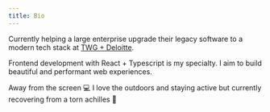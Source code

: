 ```yaml
---
title: Bio
---
```


Currently helping a large enterprise upgrade their legacy software to a modern tech stack at <a href="https://twg.io/" target="_blank">TWG + Deloitte</a>.

Frontend development with <span class="react">React + Typescript</span> is my specialty. I aim to build beautiful and performant web experiences.

Away from the screen 💻 I love the outdoors and staying active but currently recovering from a torn achilles 🩼
